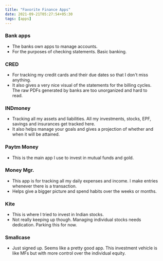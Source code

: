 ```yaml
---
title: "Favorite Finance Apps"
date: 2021-09-21T05:27:54+05:30
tags: [apps]
---
```


### Bank apps
* The banks own apps to manage accounts. 
* For the purposes of checking statements. Basic banking.

### CRED
* For tracking my credit cards and their due dates so that I don't miss anything.
* It also gives a very nice visual of the statements for the billing cycles. The raw PDFs generated by banks are too unorganized and hard to read.

### INDmoney
* Tracking all my assets and liabilities. All my investments, stocks, EPF, savings and insurances get tracked here.
* It also helps manage your goals and gives a projection of whether and when it will be attained.

### Paytm Money
* This is the main app I use to invest in mutual funds and gold.

### Money Mgr.
* This app is for tracking all my daily expenses and income. I make entries whenever there is a transaction.
* Helps give a bigger picture and spend habits over the weeks or months.

### Kite
* This is where I tried to invest in Indian stocks.
* Not really keeping up though. Managing individual stocks needs dedication. Parking this for now.

### Smallcase
* Just signed up. Seems like a pretty good app. This investment vehicle is like MFs but with more control over the individual equity.
